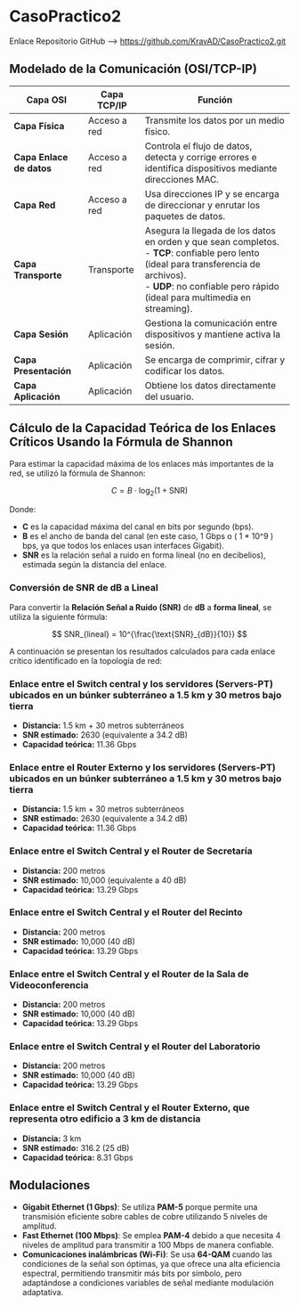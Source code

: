 # CasoPractico2
Enlace Repositorio GitHub --> https://github.com/KravAD/CasoPractico2.git

## Modelado de la Comunicación (OSI/TCP-IP)

| Capa OSI             | Capa TCP/IP     | Función                                                                 |
|----------------------|------------------|-------------------------------------------------------------------------|
| **Capa Física**       | Acceso a red     | Transmite los datos por un medio físico.                               |
| **Capa Enlace de datos** | Acceso a red     | Controla el flujo de datos, detecta y corrige errores e identifica dispositivos mediante direcciones MAC. |
| **Capa Red**          | Acceso a red     | Usa direcciones IP y se encarga de direccionar y enrutar los paquetes de datos. |
| **Capa Transporte**   | Transporte        | Asegura la llegada de los datos en orden y que sean completos. <br> - **TCP**: confiable pero lento (ideal para transferencia de archivos). <br> - **UDP**: no confiable pero rápido (ideal para multimedia en streaming). |
| **Capa Sesión**       | Aplicación        | Gestiona la comunicación entre dispositivos y mantiene activa la sesión. |
| **Capa Presentación** | Aplicación        | Se encarga de comprimir, cifrar y codificar los datos.                 |
| **Capa Aplicación**   | Aplicación        | Obtiene los datos directamente del usuario.                            |


## Cálculo de la Capacidad Teórica de los Enlaces Críticos Usando la Fórmula de Shannon

Para estimar la capacidad máxima de los enlaces más importantes de la red, se utilizó la fórmula de Shannon:

$$ C = B \cdot \log_2(1 + \text{SNR}) $$

Donde:

- **C** es la capacidad máxima del canal en bits por segundo (bps).
- **B** es el ancho de banda del canal (en este caso, 1 Gbps o \( 1 * 10^9 \) bps, ya que todos los enlaces usan interfaces Gigabit).
- **SNR** es la relación señal a ruido en forma lineal (no en decibelios), estimada según la distancia del enlace.

### Conversión de SNR de dB a Lineal

Para convertir la **Relación Señal a Ruido (SNR)** de **dB** a **forma lineal**, se utiliza la siguiente fórmula:

$$ SNR_{lineal} = 10^{\frac{\text{SNR}_{dB}}{10}} $$

A continuación se presentan los resultados calculados para cada enlace crítico identificado en la topología de red:



### Enlace entre el Switch central y los servidores (Servers-PT) ubicados en un búnker subterráneo a **1.5 km y 30 metros bajo tierra**

- **Distancia:** 1.5 km + 30 metros subterráneos  
- **SNR estimado:** 2630 (equivalente a 34.2 dB)  
- **Capacidad teórica:** 11.36 Gbps

### Enlace entre el Router Externo y los servidores (Servers-PT) ubicados en un búnker subterráneo a **1.5 km y 30 metros bajo tierra**

- **Distancia:** 1.5 km + 30 metros subterráneos  
- **SNR estimado:** 2630 (equivalente a 34.2 dB)  
- **Capacidad teórica:** 11.36 Gbps  

### Enlace entre el Switch Central y el Router de Secretaría

- **Distancia:** 200 metros
- **SNR estimado:** 10,000 (equivalente a 40 dB)
- **Capacidad teórica:** 13.29 Gbps

### Enlace entre el Switch Central y el Router del Recinto

- **Distancia:** 200 metros
- **SNR estimado:** 10,000 (40 dB)
- **Capacidad teórica:** 13.29 Gbps

### Enlace entre el Switch Central y el Router de la Sala de Videoconferencia

- **Distancia:** 200 metros
- **SNR estimado:** 10,000 (40 dB)
- **Capacidad teórica:** 13.29 Gbps

### Enlace entre el Switch Central y el Router del Laboratorio

- **Distancia:** 200 metros
- **SNR estimado:** 10,000 (40 dB)
- **Capacidad teórica:** 13.29 Gbps

### Enlace entre el Switch Central y el Router Externo, que representa otro edificio a 3 km de distancia

- **Distancia:** 3 km
- **SNR estimado:** 316.2 (25 dB)
- **Capacidad teórica:** 8.31 Gbps

  
## Modulaciones

- **Gigabit Ethernet (1 Gbps)**: Se utiliza **PAM-5** porque permite una transmisión eficiente sobre cables de cobre utilizando 5 niveles de amplitud.
- **Fast Ethernet (100 Mbps)**: Se emplea **PAM-4** debido a que necesita 4 niveles de amplitud para transmitir a 100 Mbps de manera confiable.
- **Comunicaciones inalámbricas (Wi-Fi)**: Se usa **64-QAM** cuando las condiciones de la señal son óptimas, ya que ofrece una alta eficiencia espectral, permitiendo transmitir más bits por símbolo, pero adaptándose a condiciones variables de señal mediante modulación adaptativa.

